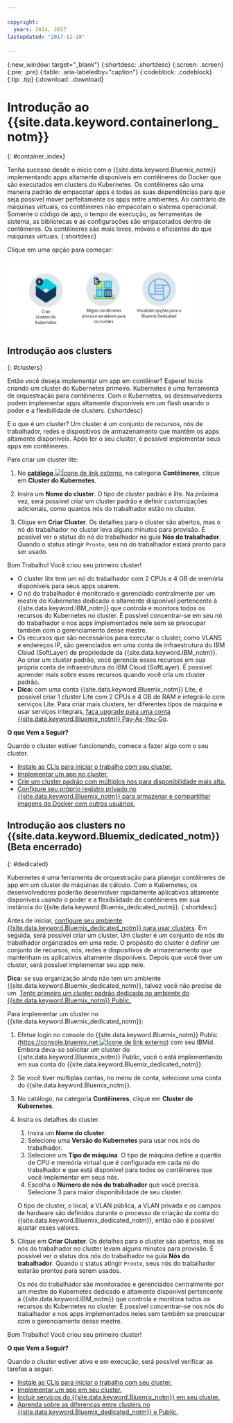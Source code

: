 ```yaml
---

copyright:
  years: 2014, 2017
lastupdated: "2017-11-28"

---
```


{:new_window: target="_blank"}
{:shortdesc: .shortdesc}
{:screen: .screen}
{:pre: .pre}
{:table: .aria-labeledby="caption"}
{:codeblock: .codeblock}
{:tip: .tip}
{:download: .download}


# Introdução ao {{site.data.keyword.containerlong_notm}}
{: #container_index}

Tenha sucesso desde o início com o {{site.data.keyword.Bluemix_notm}} implementando apps altamente disponíveis em contêineres do Docker que são executados em clusters do Kubernetes. Os contêineres são uma maneira padrão de empacotar apps e todas as suas dependências para que seja possível mover perfeitamente os apps entre ambientes. Ao contrário de máquinas virtuais, os contêineres não empacotam o sistema operacional. Somente o código de app, o tempo de execução, as ferramentas de sistema, as bibliotecas e as configurações são empacotados dentro de contêineres. Os contêineres são mais leves, móveis e eficientes do que máquinas virtuais.
{:shortdesc}


Clique em uma opção para começar:

<img usemap="#home_map" border="0" class="image" id="image_ztx_crb_f1b" src="images/cs_public_dedicated_options.png" width="440" alt="Com o {{site.data.keyword.Bluemix_notm}} Public, é possível criar clusters do Kubernetes ou migrar grupos de contêineres únicos e escaláveis para clusters. Com o {{site.data.keyword.Bluemix_dedicated_notm}}, clique neste ícone para ver suas opções." style="width:440px;" />
<map name="home_map" id="home_map">
<area href="#clusters" alt="Introdução aos clusters do Kubernetes em{{site.data.keyword.Bluemix_notm}}" title="Introdução aos clusters do Kubernetes em{{site.data.keyword.Bluemix_notm}}" shape="rect" coords="-7, -8, 108, 211" />
<area href="cs_classic.html#cs_classic" alt="Executando contêineres únicos e escaláveis em {{site.data.keyword.containershort_notm}}" title="Executando contêineres únicos e escaláveis em{{site.data.keyword.containershort_notm}}" shape="rect" coords="155, -1, 289, 210" />
<area href="cs_ov.html#dedicated_environment" alt="Ambiente em nuvem do {{site.data.keyword.Bluemix_dedicated_notm}}" title="Ambiente em nuvem do {{site.data.keyword.Bluemix_notm}}" shape="rect" coords="326, -10, 448, 218" />
</map>


## Introdução aos clusters
{: #clusters}

Então você deseja implementar um app em contêiner? Espere! Inicie criando um cluster do Kubernetes primeiro. Kubernetes é uma ferramenta de orquestração para contêineres. Com o Kubernetes, os desenvolvedores podem implementar apps altamente disponíveis em um flash usando o poder e a flexibilidade de clusters.
{:shortdesc}

E o que é um cluster? Um cluster é um conjunto de recursos, nós de trabalhador, redes e dispositivos de armazenamento que mantêm os apps altamente disponíveis. Após ter o seu cluster, é possível implementar seus apps em contêineres.


Para criar um cluster lite:

1.  No [**catálogo** ![Ícone de link externo](../icons/launch-glyph.svg "Ícone de link externo")](https://console.bluemix.net/catalog/?category=containers), na categoria **Contêineres**, clique em **Cluster do Kubernetes**.

2.  Insira um **Nome do cluster**. O tipo de cluster padrão é lite. Na próxima vez, será possível criar um cluster padrão e definir customizações adicionais, como quantos
nós do trabalhador estão no cluster.

3.  Clique em **Criar Cluster**. Os detalhes para o cluster são abertos, mas o nó do trabalhador no cluster leva alguns minutos para
provisão. É possível ver o status do nó do trabalhador na guia **Nós do trabalhador**. Quando o status atingir `Pronto`, seu nó do trabalhador estará pronto para ser usado.

Bom Trabalho! Você criou seu primeiro cluster!

*   O cluster lite tem um nó do trabalhador com 2 CPUs e 4 GB de memória disponíveis para seus apps usarem.
*   O nó do trabalhador é monitorado e gerenciado centralmente por um mestre do Kubernetes dedicado e altamente disponível pertencente à {{site.data.keyword.IBM_notm}} que controla e monitora todos os recursos do Kubernetes no cluster. É possível concentrar-se em seu nó do trabalhador e nos apps implementados nele sem se preocupar também com o gerenciamento desse mestre.
*   Os recursos que são necessários para executar o cluster, como VLANS e endereços IP, são gerenciados em uma conta de infraestrutura do IBM Cloud (SoftLayer) de propriedade da {{site.data.keyword.IBM_notm}}. Ao criar um cluster padrão, você gerencia esses recursos em sua própria conta de infraestrutura do IBM Cloud (SoftLayer). É possível aprender mais sobre esses
recursos quando você cria um cluster padrão.
*   **Dica:** com uma conta {{site.data.keyword.Bluemix_notm}} Lite, é possível criar 1 cluster Lite com 2 CPUs e 4 GB de RAM e integrá-lo com serviços Lite. Para criar mais clusters, ter diferentes tipos de máquina e usar serviços integrais, [faça upgrade para uma conta {{site.data.keyword.Bluemix_notm}} Pay-As-You-Go](/docs/pricing/billable.html#upgradetopayg).


**O que Vem a Seguir?**

Quando o cluster estiver funcionando, comece a fazer algo com o seu cluster.

* [Instale as CLIs para iniciar o trabalho com seu cluster.](cs_cli_install.html#cs_cli_install)
* [Implementar um app no cluster.](cs_apps.html#cs_apps_cli)
* [Crie um cluster padrão com múltiplos
nós para disponibilidade mais alta.](cs_cluster.html#cs_cluster_ui)
* [Configure seu próprio registro privado no {{site.data.keyword.Bluemix_notm}} para armazenar e compartilhar imagens do Docker com outros usuários.](/docs/services/Registry/index.html)


## Introdução aos clusters no {{site.data.keyword.Bluemix_dedicated_notm}} (Beta encerrado)
{: #dedicated}

Kubernetes é uma ferramenta de orquestração para planejar contêineres de app em um cluster de
máquinas de cálculo. Com o Kubernetes, os desenvolvedores poderão desenvolver rapidamente aplicativos altamente disponíveis usando o poder e a flexibilidade de contêineres em sua instância do {{site.data.keyword.Bluemix_dedicated_notm}}.
{:shortdesc}

Antes de iniciar, [configure seu ambiente {{site.data.keyword.Bluemix_dedicated_notm}} para usar clusters](cs_ov.html#setup_dedicated). Em seguida, será
possível criar um cluster. Um cluster é um conjunto de nós do trabalhador organizados em uma rede. O propósito do cluster é definir um conjunto de recursos, nós, redes e dispositivos de armazenamento que mantenham os aplicativos altamente disponíveis. Depois que você tiver um cluster, será possível implementar seu app nele.

**Dica:** se sua organização ainda não tem um ambiente {{site.data.keyword.Bluemix_dedicated_notm}}, talvez você não precise de um. [Tente primeiro um cluster padrão
dedicado no ambiente do {{site.data.keyword.Bluemix_notm}} Public.](cs_cluster.html#cs_cluster_ui)

Para implementar um cluster no {{site.data.keyword.Bluemix_dedicated_notm}}:

1.  Efetue login no console do {{site.data.keyword.Bluemix_notm}} Public ([https://console.bluemix.net ![Ícone de link externo](../icons/launch-glyph.svg "Ícone de link externo")](https://console.bluemix.net/catalog/?category=containers)) com seu IBMid. Embora deva-se solicitar um cluster do {{site.data.keyword.Bluemix_notm}} Public, você o está implementando em sua conta do {{site.data.keyword.Bluemix_dedicated_notm}}.
2.  Se você tiver múltiplas contas, no menu de conta, selecione uma conta do {{site.data.keyword.Bluemix_notm}}.
3.  No catálogo, na categoria **Contêineres**, clique em **Cluster do Kubernetes**.
4.  Insira os detalhes do cluster.
    1.  Insira um **Nome do cluster**.
    2.  Selecione uma **Versão do Kubernetes** para usar nos nós do trabalhador. 
    3.  Selecione um **Tipo de máquina**. O tipo de máquina define a quantia de CPU e memória virtual que é configurada em cada nó do trabalhador e que está disponível para todos os contêineres que você implementar em seus nós.
    4.  Escolha o **Número de nós do trabalhador** que você precisa. Selecione 3 para maior disponibilidade de seu cluster.

    O tipo de cluster, o local, a VLAN pública, a VLAN privada e os campos de hardware são definidos durante o processo de criação da conta do {{site.data.keyword.Bluemix_dedicated_notm}}, então não é possível ajustar esses valores.
5.  Clique em **Criar Cluster**. Os detalhes para o cluster são abertos, mas os nós do trabalhador no cluster levam alguns minutos para provisão. É possível ver o status dos nós do trabalhador na guia **Nós do
trabalhador**. Quando o status atingir `Pronto`, seus nós do trabalhador estarão prontos para serem usados.

    Os nós do trabalhador são monitorados e gerenciados centralmente por um mestre do Kubernetes dedicado e altamente disponível pertencente à {{site.data.keyword.IBM_notm}} que controla e monitora todos os recursos do Kubernetes no cluster. É possível concentrar-se nos nós do trabalhador e nos
apps implementados neles sem também se preocupar com o gerenciamento desse mestre.

Bom Trabalho! Você criou seu primeiro cluster!


**O que Vem a Seguir?**

Quando o cluster estiver ativo e em execução, será possível verificar as tarefas a seguir.

* [Instale as CLIs para iniciar o trabalho com seu cluster.](cs_cli_install.html#cs_cli_install)
* [Implementar um app em seu cluster.](cs_apps.html#cs_apps_cli)
* [Incluir serviços do {{site.data.keyword.Bluemix_notm}} em seu cluster.](cs_cluster.html#binding_dedicated)
* [Aprenda sobre as diferenças entre clusters no {{site.data.keyword.Bluemix_dedicated_notm}} e Public.](cs_ov.html#env_differences)

